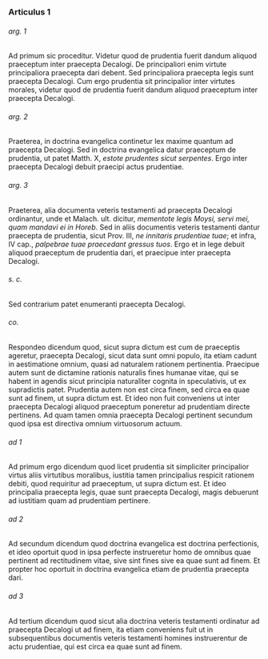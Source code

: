 ### Articulus 1

###### arg. 1
Ad primum sic proceditur. Videtur quod de prudentia fuerit dandum aliquod praeceptum inter praecepta Decalogi. De principaliori enim virtute principaliora praecepta dari debent. Sed principaliora praecepta legis sunt praecepta Decalogi. Cum ergo prudentia sit principalior inter virtutes morales, videtur quod de prudentia fuerit dandum aliquod praeceptum inter praecepta Decalogi.

###### arg. 2
Praeterea, in doctrina evangelica continetur lex maxime quantum ad praecepta Decalogi. Sed in doctrina evangelica datur praeceptum de prudentia, ut patet Matth. X, *estote prudentes sicut serpentes*. Ergo inter praecepta Decalogi debuit praecipi actus prudentiae.

###### arg. 3
Praeterea, alia documenta veteris testamenti ad praecepta Decalogi ordinantur, unde et Malach. ult. dicitur, *mementote legis Moysi, servi mei, quam mandavi ei in Horeb*. Sed in aliis documentis veteris testamenti dantur praecepta de prudentia, sicut Prov. III, *ne innitaris prudentiae tuae*; et infra, IV cap., *palpebrae tuae praecedant gressus tuos*. Ergo et in lege debuit aliquod praeceptum de prudentia dari, et praecipue inter praecepta Decalogi.

###### s. c.
Sed contrarium patet enumeranti praecepta Decalogi.

###### co.
Respondeo dicendum quod, sicut supra dictum est cum de praeceptis ageretur, praecepta Decalogi, sicut data sunt omni populo, ita etiam cadunt in aestimatione omnium, quasi ad naturalem rationem pertinentia. Praecipue autem sunt de dictamine rationis naturalis fines humanae vitae, qui se habent in agendis sicut principia naturaliter cognita in speculativis, ut ex supradictis patet. Prudentia autem non est circa finem, sed circa ea quae sunt ad finem, ut supra dictum est. Et ideo non fuit conveniens ut inter praecepta Decalogi aliquod praeceptum poneretur ad prudentiam directe pertinens. Ad quam tamen omnia praecepta Decalogi pertinent secundum quod ipsa est directiva omnium virtuosorum actuum.

###### ad 1
Ad primum ergo dicendum quod licet prudentia sit simpliciter principalior virtus aliis virtutibus moralibus, iustitia tamen principalius respicit rationem debiti, quod requiritur ad praeceptum, ut supra dictum est. Et ideo principalia praecepta legis, quae sunt praecepta Decalogi, magis debuerunt ad iustitiam quam ad prudentiam pertinere.

###### ad 2
Ad secundum dicendum quod doctrina evangelica est doctrina perfectionis, et ideo oportuit quod in ipsa perfecte instrueretur homo de omnibus quae pertinent ad rectitudinem vitae, sive sint fines sive ea quae sunt ad finem. Et propter hoc oportuit in doctrina evangelica etiam de prudentia praecepta dari.

###### ad 3
Ad tertium dicendum quod sicut alia doctrina veteris testamenti ordinatur ad praecepta Decalogi ut ad finem, ita etiam conveniens fuit ut in subsequentibus documentis veteris testamenti homines instruerentur de actu prudentiae, qui est circa ea quae sunt ad finem.

